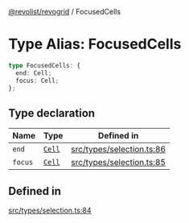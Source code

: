 [@revolist/revogrid](README.md) / FocusedCells

# Type Alias: FocusedCells

```ts
type FocusedCells: {
  end: Cell;
  focus: Cell;
};
```

## Type declaration

| Name | Type | Defined in |
| ------ | ------ | ------ |
| `end` | [`Cell`](Interface.Cell.md) | [src/types/selection.ts:86](https://github.com/revolist/revogrid/blob/13653d8ee505d63a363463d1b61354eec56320a1/src/types/selection.ts#L86) |
| `focus` | [`Cell`](Interface.Cell.md) | [src/types/selection.ts:85](https://github.com/revolist/revogrid/blob/13653d8ee505d63a363463d1b61354eec56320a1/src/types/selection.ts#L85) |

## Defined in

[src/types/selection.ts:84](https://github.com/revolist/revogrid/blob/13653d8ee505d63a363463d1b61354eec56320a1/src/types/selection.ts#L84)
